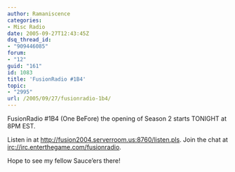 ```yaml
---
author: Ramaniscence
categories:
- Misc Radio
date: 2005-09-27T12:43:45Z
dsq_thread_id:
- "909446085"
forum:
- "12"
guid: "161"
id: 1083
title: 'FusionRadio #1B4'
topic:
- "2995"
url: /2005/09/27/fusionradio-1b4/
---
```


FusionRadio #1B4 (One BeFore) the opening of Season 2 starts TONIGHT at 8PM EST.
  
Listen in at <a href="http://fusion2004.serverroom.us:8760/listen.pls" target="_self">http://fusion2004.serverroom.us:8760/listen.pls</a>. Join the chat at <a href="irc://irc.enterthegame.com/fusionradio" target="_self">irc://irc.enterthegame.com/fusionradio</a>.

Hope to see my fellow Sauce&#8217;ers there!